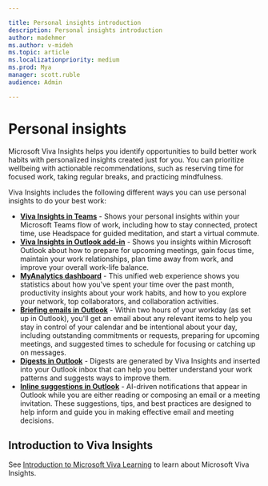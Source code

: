 ```yaml
---

title: Personal insights introduction
description: Personal insights introduction
author: madehmer
ms.author: v-mideh
ms.topic: article
ms.localizationpriority: medium 
ms.prod: Mya
manager: scott.ruble
audience: Admin

---
```


# Personal insights

Microsoft Viva Insights helps you identify opportunities to build better work habits with personalized insights created just for you. You can prioritize wellbeing with actionable recommendations, such as reserving time for focused work, taking regular breaks, and practicing mindfulness.

Viva Insights includes the following different ways you can use personal insights to do your best work:

* [**Viva Insights in Teams**](./teams/viva-teams-app.md) - Shows your personal insights within your Microsoft Teams flow of work, including how to stay connected, protect time, use Headspace for guided meditation, and start a virtual commute.
* [**Viva Insights in Outlook add-in**](./use/add-in.md) - Shows you insights within Microsoft Outlook about how to prepare for upcoming meetings, gain focus time, maintain your work relationships, plan time away from work, and improve your overall work-life balance.
* [**MyAnalytics dashboard**](./Use/dashboard-2.md) - This unified web experience shows you statistics about how you've spent your time over the past month, productivity insights about your work habits, and how to you explore your network, top collaborators, and collaboration activities.
* [**Briefing emails in Outlook**](./briefing/be-overview.md) - Within two hours of your workday (as set up in Outlook), you'll get an email about any relevant items to help you stay in control of your calendar and be intentional about your day, including outstanding commitments or requests, preparing for upcoming meetings, and suggested times to schedule for focusing or catching up on messages.
* [**Digests in Outlook**](./use/email-digest-2.md) - Digests are generated by Viva Insights and inserted into your Outlook inbox that can help you better understand your work patterns and suggests ways to improve them.
* [**Inline suggestions in Outlook**](./use/mya-notifications.md) - AI-driven notifications that appear in Outlook while you are either reading or composing an email or a meeting invitation. These suggestions, tips, and best practices are designed to help inform and guide you in making effective email and meeting decisions.

## Introduction to Viva Insights

See [Introduction to Microsoft Viva Learning](https://docs.microsoft.com/microsoft-365/learning) to learn about Microsoft Viva Insights.
